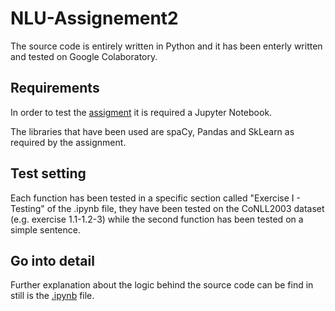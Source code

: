 # NLU-Assignement2

The source code is entirely written in Python and it has been enterly written and tested on Google Colaboratory.

## Requirements

In order to test the [assigment](https://github.com/VMDL/NLUAssignment2/blob/main/NLU_ASSIGNMENT2.ipynb) it is required a Jupyter Notebook.

The libraries that have been used are spaCy, Pandas and SkLearn as required by the assignment.

## Test setting

Each function has been tested in a specific section called "Exercise I - Testing" of the .ipynb file, they have been tested on the CoNLL2003 dataset (e.g. exercise 1.1-1.2-3) 
while the second function has been tested on a simple sentence.

## Go into detail

Further explanation about the logic behind the source code can be find in still is the [.ipynb](https://github.com/VMDL/NLUAssignment2/blob/main/NLU_ASSIGNMENT2.ipynb) file.
